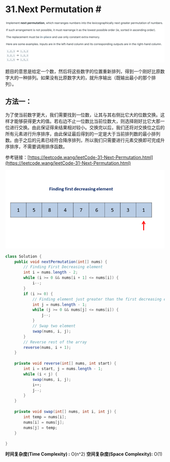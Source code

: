 # 31.Next Permutation \#

![](.gitbook/assets/ying-mu-kuai-zhao-20190731-shang-wu-11.23.35.png)

题目的意思是给定一个数，然后将这些数字的位置重新排列，得到一个刚好比原数字大的一种排列。如果没有比原数字大的，就升序输出（既输出最小的那个排列）。

## 方法一：

为了使当前数字更大，我们需要找到一位数，让其与其右侧比它大的位数交换。这样才能够获得更大的值。若右边不止一位数比当前位数大，则选择刚好比它大那一位进行交换。由此保证得来结果相对较小。交换完以后，我们还将对交换位之后的所有元素进行升序排序，由此保证最后得到的一定是大于当前排列数的最小排列数。由于之后的元素已经符合降序排列，所以我们只需要进行元素交换即可完成升序排序，不需要调用排序函数。

参考链接：[https://leetcode.wang/leetCode-31-Next-Permutation.html](https://leetcode.wang/leetCode-31-Next-Permutation.html)

![](.gitbook/assets/image%20%2834%29.png)

```java
class Solution {
    public void nextPermutation(int[] nums) {
        // Finding First Decreasing element
        int i = nums.length - 2;
        while (i >= 0 && nums[i + 1] <= nums[i]) {
            i--;
        }
        if (i >= 0) {
            // Finding element just greater than the first decreasing element
            int j = nums.length - 1;
            while (j >= 0 && nums[j] <= nums[i]) {
                j--;
            }
            // Swap two element
            swap(nums, i, j);
        }
        // Reverse rest of the array
        reverse(nums, i + 1);
    }
    
    private void reverse(int[] nums, int start) {
        int i = start, j = nums.length - 1;
        while (i < j) {
            swap(nums, i, j);
            i++;
            j--;
        }
    }
    
    private void swap(int[] nums, int i, int j) {
        int temp = nums[i];
        nums[i] = nums[j];
        nums[j] = temp;
    }
    
}
```

**时间复杂度\(Time Complexity\) :** O\(n^2\)          **空间复杂度\(Space Complexity\):** O\(1\)

